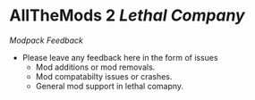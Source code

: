 # AllTheMods 2 *Lethal Company*
*Modpack Feedback*
- Please leave any feedback here in the form of issues
   - Mod additions or mod removals.
   - Mod compatabilty issues or crashes.
   - General mod support in lethal comapny.

